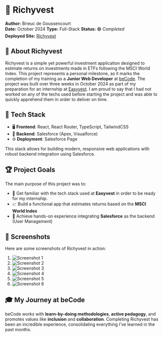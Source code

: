 # 🌟 Richyvest

**Author:** Brieuc de Goussencourt  
**Date:** October 2024
**Type:** Full-Stack 
**Status:** 🟢 _Completed_  
**Deployed Site:** [Richyvest](https://easyvest-dev-ed.develop.my.salesforce-sites.com/B_Home)

## 📖 About Richyvest

Richyvest is a simple yet powerful investment application designed to estimate returns on investments made in ETFs following the MSCI World Index. This project represents a personal milestone, as it marks the completion of my training as a **Junior Web Developer** at [beCode](https://becode.org). The project was built over three weeks in October 2024 as part of my preparation for an internship at [Easyvest](https://easyvest.be). I am proud to say that I had not worked on any of the techs used before starting the project and was able to quickly apprehend them in order to deliver on time.

## 🚀 Tech Stack

- 🖥️ **Frontend**: React, React Router, TypeScript, TailwindCSS  
- 🔗 **Backend**: Salesforce (Apex, Visualforce)  
- 🌐 **Deployment**: Salesforce Page

This stack allows for building modern, responsive web applications with robust backend integration using Salesforce.

## 🏆 Project Goals

The main purpose of this project was to:

- 🧠 Get familiar with the tech stack used at **Easyvest** in order to be ready for my internship.
- 📈 Build a functional app that estimates returns based on the **MSCI World Index**
- 🏅 Achieve hands-on experience integrating **Salesforce** as the backend (User Management)

## 📸 Screenshots

Here are some screenshots of Richyvest in action:

1. ![Screenshot 1](/screenshots/screenshot1.png)
2. ![Screenshot 2](/screenshots/screenshot2.png)
3. ![Screenshot 3](/screenshots/screenshot3.png)
4. ![Screenshot 4](/screenshots/screenshot4.png)
4. ![Screenshot 5](/screenshots/screenshot5.png)
4. ![Screenshot 6](/screenshots/screenshot.png)

## 🎓 My Journey at beCode

beCode works with **learn-by-doing methodologies**, **active pedagogy**, and promotes values like **inclusion** and **collaboration**. Completing Richyvest has been an incredible experience, consolidating everything I’ve learned in the past months.